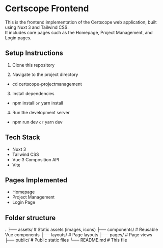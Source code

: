 # Certscope Frontend

This is the frontend implementation of the Certscope web application, built using Nuxt 3 and Tailwind CSS.  
It includes core pages such as the Homepage, Project Management, and Login pages.

## Setup Instructions

1. Clone this repository 

2. Navigate to the project directory
- cd certscope-projectmanagement

3. Install dependencies
- npm install `or` yarn install
 


4. Run the development server
- npm run dev `or` yarn dev
  
  
## Tech Stack

- Nuxt 3
- Tailwind CSS
- Vue 3 Composition API
- Vite

## Pages Implemented

- Homepage
- Project Management
- Login Page

## Folder structure
.
├── assets/         # Static assets (images, icons)
├── components/     # Reusable Vue components
├── layouts/        # Page layouts
├── pages/          # Page views
├── public/         # Public static files
└── README.md       # This file
